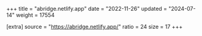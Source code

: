 +++
title = "abridge.netlify.app"
date = "2022-11-26"
updated = "2024-07-14"
weight = 17554

[extra]
source = "https://abridge.netlify.app/"
ratio = 24
size = 17
+++
